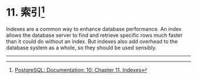 # 11. 索引[^1]

Indexes are a common way to enhance database performance. An index allows the database server to find and retrieve specific rows much faster than it could do without an index. But indexes also add overhead to the database system as a whole, so they should be used sensibly.

---



[^1]:  [PostgreSQL: Documentation: 10: Chapter 11. Indexes](https://www.postgresql.org/docs/10/static/indexes.html)

